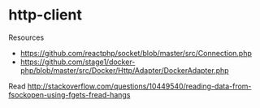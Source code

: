 http-client
===========

Resources

* https://github.com/reactphp/socket/blob/master/src/Connection.php
* https://github.com/stage1/docker-php/blob/master/src/Docker/Http/Adapter/DockerAdapter.php

Read http://stackoverflow.com/questions/10449540/reading-data-from-fsockopen-using-fgets-fread-hangs
